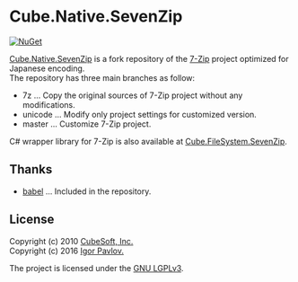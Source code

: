 Cube.Native.SevenZip
====

[![NuGet](https://badgen.net/nuget/v/cube.native.sevenzip)](https://www.nuget.org/packages/Cube.Native.SevenZip)

[Cube.Native.SevenZip](https://github.com/cube-soft/Cube.Native.SevenZip) is a fork repository of the [7-Zip](http://www.7-zip.org/) project optimized for Japanese encoding.   
The repository has three main branches as follow:

* 7z ... Copy the original sources of 7-Zip project without any modifications.
* unicode ... Modify only project settings for customized version.
* master ... Customize 7-Zip project.

C# wrapper library for 7-Zip is also available at [Cube.FileSystem.SevenZip](https://github.com/cube-soft/Cube.FileSystem.SevenZip).

## Thanks

* [babel](http://tricklib.com/cxx/ex/babel/) ... Included in the repository.

## License

Copyright (c) 2010 [CubeSoft, Inc.](http://www.cube-soft.jp/)  
Copyright (c) 2016 [Igor Pavlov.](http://www.7-zip.org/)

The project is licensed under the [GNU LGPLv3](https://github.com/cube-soft/Cube.Native.SevenZip/blob/master/License.txt).
